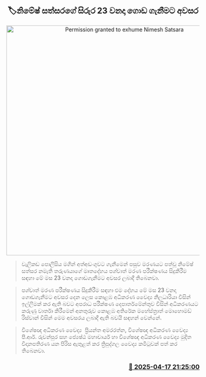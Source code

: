 <p align='center'><b><h2 align='center' title='Permission granted to exhume Nimesh Satsara's body on the 23rd'>🏷නිමේෂ් සත්සරගේ සිරුර 23 වනදා ගොඩ ගැනීමට අවසර</h2></b></p>
<p align='center'><img src='https://helakuru.sgp1.cdn.digitaloceanspaces.com/esana/images/lib/sathsara-nimesh-uip.jpg' width='600' alt='Permission granted to exhume Nimesh Satsara's body on the 23rd'></p>

> වැලිකඩ පොලීසිය මගින් අත්අඩංගුවට ගැනීමෙන් පසුව මරණයට පත්වූ නිමේෂ් සත්සර නමැති තරුණයාගේ මෘතදේහය පශ්චාත් මරණ පරීක්ෂණය සිදුකිරීම සඳහා මේ මස 23 වනදා ගොඩගැනීමට අවසර ලබාදී තිබෙනවා.

> පශ්චාත් මරණ පරීක්ෂණය සිදුකිරීම සඳහා එම දේහය මේ මස 23 වනදා ගොඩගැනීමට අවසර දෙන ලෙස කොළඹ අධිකරණ වෛද්‍ය නිලධාරියා විසින් ඉල්ලීමක් කර ඇති බවට අපරාධ පරීක්ෂණ දෙපාර්තමේන්තුව විසින් අධිකරණයට කරුණු වාර්තා කිරීමෙන් අනතුරුව කොළඹ අතිරේක මහේස්ත්‍රාත් මොහොමඩ් රිස්වාන් විසින් මෙම අවසරය ලබාදී ඇති බවයි සඳහන් වෙන්නේ.

> විශේෂඥ අධිකරණ වෛද්‍ය  ප්‍රියන්ත අමරරත්න, විශේෂඥ අධිකරණ වෛද්‍ය පී.ආර්. රුවන්පුර සහ ජ්‍යෙෂ්ඨ මහාචාර්ය හා විශේෂඥ අධිකරණ වෛද්‍ය මුදිත විදානපතිරණ යන පිරිස ඇතුළත් කර ත්‍රිපුද්ගල වෛද්‍ය කමිටුවක් පත් කර ති‍බෙනවා.



<h3 align='right'><a href='https://www.helakuru.lk/esana/p/109299/'>📅 2025-04-17 21:25:00</a></h3>
